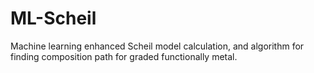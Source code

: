 # ML-Scheil
Machine learning enhanced Scheil model calculation, and algorithm for finding composition path for graded functionally metal.
